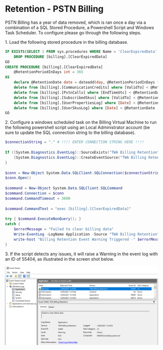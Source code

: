 # Retention - PSTN Billing

PSTN Billing has a year of data removed, which is ran once a day via a combination of a SQL Stored Procedure, a Powershell Script and Windows Task Scheduler. To configure please go through the following steps.

1\. Load the following stored procedure in the billing database.

```sql
IF EXISTS(SELECT 1 FROM sys.procedures WHERE Name = 'ClearExpiredData' And schema_id = SCHEMA_ID('billing'))
    DROP PROCEDURE [billing].[ClearExpiredData]
GO
CREATE PROCEDURE [billing].[ClearExpiredData]
    @RetentionPeriodInDays int = 365
AS
    declare @RetentionDate date = dateadd(day, @RetentionPeriodInDays * -1, GETUTCDATE())
    delete from [billing].[CommunicationCredits] where [ValidTo] < @RetentionDate
    delete from [billing].[PstnCalls] where [EndTimeUtc] < @RetentionDate
    delete from [billing].[SubscribedSkus] where [ValidTo] < @RetentionDate
    delete from [billing].[UserPropertiesLog] where [Date] < @RetentionDate
    delete from [billing].[UserSkusLog] where [Date] < @RetentionDate
GO
```

2\. Configure a windows scheduled task on the Billing Virtual Machine to run the following powershell script using an Local Administrator account (be sure to update the SQL connection string to the billing database).

```powershell
$connectionString = "." # !!!! ENTER CONNECTION STRING HERE !!!!

If ([System.Diagnostics.EventLog]::SourceExists("TWA Billing Retention") -eq 0){
    [System.Diagnostics.EventLog]::CreateEventSource("TWA Billing Retention", "Application")
}

$conn = New-Object System.Data.SQLClient.SQLConnection($connectionString)
$conn.Open()

$command = New-Object System.Data.SQLClient.SQLCommand
$command.Connection = $conn
$command.CommandTimeout = 3600

$command.CommandText = "exec [billing].[ClearExpiredData]"

try { $command.ExecuteNonQuery(); }
catch {
    $errorMessage = "Failed to clear billing data"
    Write-EventLog -LogName Application -Source "TWA Billing Retention" -EventID 55404 -Message $errorMessage -EntryType Warning
	write-host "Billing Retention Event Warning Triggered -" $errorMessage
}
```

3\. If the script detects any issues, it will raise a Warning in the event log with an ID of 55404, as illustrated in the screen shot below.

![Event Log](images/pstnbilling/monitoringRetentionEventLog.png)
